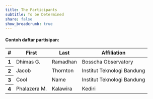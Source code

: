 ```yaml
---
title: The Participants
subtitle: To be Determined
share: false
show_breadcrumb: true
---
```


#### Contoh daftar partisipan:

<table class="table table-striped">
  <thead>
    <tr>
      <th scope="col">#</th>
      <th scope="col">First</th>
      <th scope="col">Last</th>
      <th scope="col">Affiliation</th>
    </tr>
  </thead>
  <tbody>
    <tr>
      <th scope="row">1</th>
      <td>Dhimas G.</td>
      <td>Ramadhan</td>
      <td>Bosscha Observatory</td>
    </tr>
    <tr>
      <th scope="row">2</th>
      <td>Jacob</td>
      <td>Thornton</td>
      <td>Institut Teknologi Bandung</td>
    </tr>
    <tr>
      <th scope="row">3</th>
      <!-- <td colspan="2">Larry the Bird</td> -->
      <td>Cool</td>
      <td>Name</td>
      <td>Institut Teknologi Bandung</td>
    </tr>
    <tr>
      <th scope="row">4</th>
      <td>Phalazera M.</td>
      <td>Kalawira</td>
      <td>Kediri</td>
    </tr>
  </tbody>
</table>